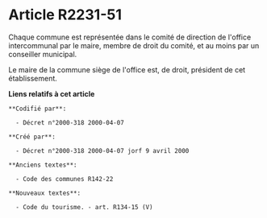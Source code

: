 # Article R2231-51

Chaque commune est représentée dans le comité de direction de l'office intercommunal par le maire, membre de droit du comité,
et au moins par un conseiller municipal.

Le maire de la commune siège de l'office est, de droit, président de cet établissement.

**Liens relatifs à cet article**

	**Codifié par**:

	  - Décret n°2000-318 2000-04-07

	**Créé par**:

	  - Décret n°2000-318 2000-04-07 jorf 9 avril 2000

	**Anciens textes**:

	  - Code des communes R142-22

	**Nouveaux textes**:

	  - Code du tourisme. - art. R134-15 (V)
